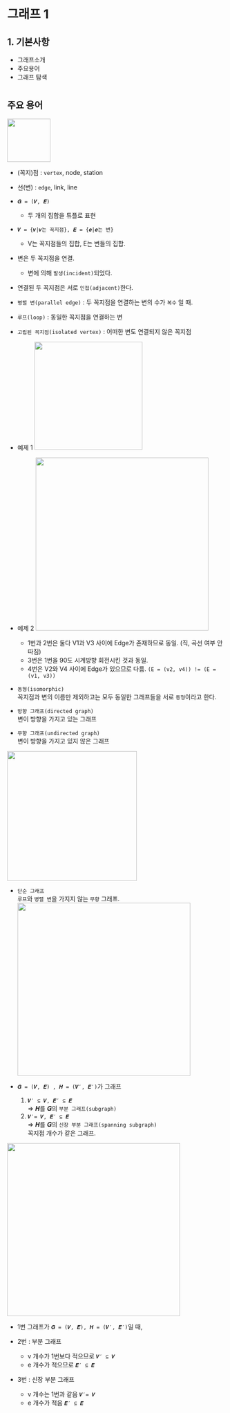 # 그래프 1

## **1. 기본사항**
- 그래프소개
- 주요용어
- 그래프 탐색

#

## **주요 용어**

<img src="https://user-images.githubusercontent.com/66513003/117992595-066b2800-b37a-11eb-9800-49d196e8c28d.png
" width="100">

- (꼭지)점 : `vertex`, node, station

- 선(변) : `edge`, link, line

- `𝑮 = (𝑽, 𝑬)`
    - 두 개의 집합을 튜플로 표현

- `𝑽 = {𝒗|𝒗는 꼭지점}, 𝑬 = {𝒆|𝒆는 변}`
    - V는 꼭지점들의 집합, E는 변들의 집합.

- 변은 두 꼭지점을 연결.
    - 변에 의해 `발생(incident)`되었다.

- 연결된 두 꼭지점은 서로 `인접(adjacent)`한다.

- `병렬 변(parallel edge)` : 두 꼭지점을 연결하는 변의 수가 `복수` 일 때.

- `루프(loop)` : 동일한 꼭지점을 연결하는 변

- `고립된 꼭지점(isolated vertex)` : 어떠한 변도 연결되지 않은 꼭지점

- 예제 1
<img src="https://user-images.githubusercontent.com/66513003/117994070-3961eb80-b37b-11eb-9e97-0bf153f153a0.png
" width="250">

- 예제 2
<img src="https://user-images.githubusercontent.com/66513003/117994387-75954c00-b37b-11eb-913f-7e347d05771d.png
" width="400">
    - 1번과 2번은 둘다 V1과 V3 사이에 Edge가 존재하므로 동일. (직, 곡선 여부 안따짐)
    - 3번은 1번을 90도 시계방향 회전시킨 것과 동일.
    - 4번은 V2와 V4 사이에 Edge가 있으므로 다름. `(E = (v2, v4)) != (E = (v1, v3))`

- `동형(isomorphic)`  
    꼭지점과 변의 이름만 제외하고는 모두 동일한 그래프들을 서로 `동형`이라고 한다.
    
- `방향 그래프(directed graph)`  
    변이 방향을 가지고 있는 그래프

- `무향 그래프(undirected graph)`  
    변이 방향을 가지고 있지 않은 그래프

<img src="https://user-images.githubusercontent.com/66513003/117995417-43381e80-b37c-11eb-82c5-ea8005e24404.png
" width="300">

- `단순 그래프`  
    `루프`와 `병렬 변`을 가지지 않는 `무향` 그래프.
<img src="https://user-images.githubusercontent.com/66513003/117995638-724e9000-b37c-11eb-8a1e-907dcd8fb432.png
" width="400">

- `𝑮 = (𝑽, 𝑬) , 𝑯 = (𝑽′, 𝑬′)`가 그래프
    1.  `𝑽′ ⊆ 𝑽, 𝑬′ ⊆ 𝑬`  
        ⇒ 𝑯를 𝑮의 `부분 그래프(subgraph)`
    2. `𝑽′= 𝑽, 𝑬′ ⊆ 𝑬`  
        ⇒ 𝑯를 𝑮의 `신장 부분 그래프(spanning subgraph)`  
        꼭지점 개수가 같은 그래프.

<img src="https://user-images.githubusercontent.com/66513003/117996471-22bc9400-b37d-11eb-89ea-9414429f8414.png
" width="400">

- 1번 그래프가 `𝑮 = (𝑽, 𝑬), 𝑯 = (𝑽′, 𝑬′)`일 때,
- 2번 : 부분 그래프
    - v 개수가 1번보다 적으므로 `𝑽′ ⊆ 𝑽`
    - e 개수가 적으므로 `𝑬′ ⊆ 𝑬`

- 3번 : 신장 부분 그래프
    - v 개수는 1번과 같음 `𝑽′= 𝑽`
    - e 개수가 적음 `𝑬′ ⊆ 𝑬`